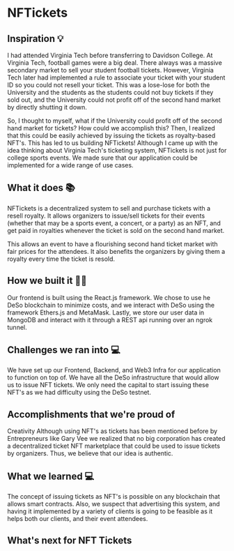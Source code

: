 # NFTickets

## Inspiration 💡
I had attended Virginia Tech before transferring to Davidson College. At Virginia Tech, football games were a big deal. There always was a massive secondary market to sell your student football tickets. However, Virginia Tech later had implemented a rule to associate your ticket with your student ID so you could not resell your ticket. This was a lose-lose for both the University and the students as the students could not buy tickets if they sold out, and the University could not profit off of the second hand market by directly shutting it down.

So, I thought to myself, what if the University could profit off of the second hand market for tickets? How could we accomplish this? Then, I realized that this could be easily achieved by issuing the tickets as royalty-based NFT's. This has led to us building NFTickets! Although I came up with the idea thinking about Virginia Tech's ticketing system, NFTickets is not just for college sports events. We made sure that our application could be implemented for a wide range of use cases.

## What it does 📚
NFTickets is a decentralized system to sell and purchase tickets with a resell royalty. It allows organizers to issue/sell tickets for their events (whether that may be a sports event, a concert, or a party) as an NFT, and get paid in royalties whenever the ticket is sold on the second hand market.

This allows an event to have a flourishing second hand ticket market with fair prices for the attendees. It also benefits the organizers by giving them a royalty every time the ticket is resold.

## How we built it 👷‍♀️ 
Our frontend is built using the React.js framework. We chose to use he DeSo blockchain to minimize costs, and we interact with DeSo using the framework Ethers.js and MetaMask. Lastly, we store our user data in MongoDB and interact with it through a REST api running over an ngrok tunnel.

## Challenges we ran into 💻 
We have set up our Frontend, Backend, and Web3 Infra for our application to function on top of. We have all the DeSo infrastructure that would allow us to issue NFT tickets. We only need the capital to start issuing these NFT's as we had difficulty using the DeSo testnet.

## Accomplishments that we're proud of
 Creativity Although using NFT's as tickets has been mentioned before by Entrepreneurs like Gary Vee we realized that no big corporation has created a decentralized ticket NFT marketplace that could be used to issue tickets by organizers. Thus, we believe that our idea is authentic.

## What we learned 💻 

 The concept of issuing tickets as NFT's is possible on any blockchain that allows smart contracts. Also, we suspect that advertising this system, and having it implemented by a variety of clients is going to be feasible as it helps both our clients, and their event attendees.

## What's next for NFT Tickets
